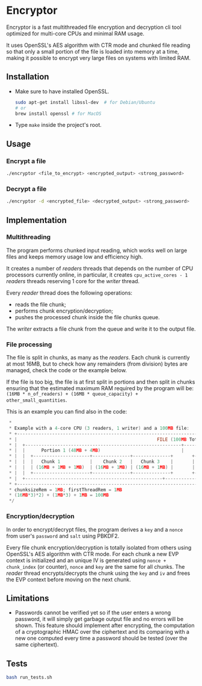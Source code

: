 # Encryptor
Encryptor is a fast multithreaded file encryption and decryption cli tool optimized for multi-core CPUs and minimal RAM usage.

It uses OpenSSL's AES algorithm with CTR mode and chunked file reading so that only a small portion of the file is loaded into memory at a time, making it possible to encrypt very large files on systems with limited RAM.

## Installation
- Make sure to have installed OpenSSL.
    ```sh
    sudo apt-get install libssl-dev  # for Debian/Ubuntu
    # or
    brew install openssl # for MacOS
    ```
- Type `make` inside the project's root.

## Usage
### Encrypt a file
```sh
./encryptor <file_to_encrypt> <encrypted_output> <strong_password>
```
### Decrypt a file
```sh
./encryptor -d <encrypted_file> <decrypted_output> <strong_password>
```

## Implementation
### Multithreading
The program performs chunked input reading, which works well on large files and keeps memory usage low and efficiency high.

It creates a number of *readers* threads that depends on the number of CPU processors currently online, in particular, it creates `cpu_active_cores - 1` *readers* threads reserving 1 core for the *writer* thread. 

Every *reader* thread does the following operations:
- reads the file chunk;
- performs chunk encryption/decryption;
- pushes the processed chunk inside the file chunks queue.

The *writer* extracts a file chunk from the queue and write it to the output file. 

### File processing
The file is split in chunks, as many as the *readers*. Each chunk is currently at most 16MB, but to check how any remainders (from division) bytes are managed, check the code or the example below.

If the file is too big, the file is at first split in portions and then split in chunks ensuring that the estimated maximum RAM required by the program will be: `(16MB * n_of_readers) + (16MB * queue_capacity) + other_small_quantities`.

This is an example you can find also in the code:
```c
 * 
 * Example with a 4-core CPU (3 readers, 1 writer) and a 100MB file:
 * +-----------------------------------------------------------------------------------------------------------+
 * |                                                    FILE (100MB Total)                                     |        
 * |  +----------------------------------------------------------+------------------------------------------+  |                         
 * |  |      Portion 1 (48MB + 4MB)                              |          Portion 2 (48MB)                |  |        
 * |  |  +---------------------+--------------+--------------+       +------------+----------+----------+   |  |                 
 * |  |  |   Chunk 1           |    Chunk 2   |   Chunk 3    |       |  Chunk 1   | Chunk 2  | Chunk 3  |   |  |
 * |  |  | (16MB + 1MB + 1MB)  | (16MB + 1MB) | (16MB + 1MB) |       |  (16MB)    | (16MB)   | (16MB)   |   |  |
 * |  |  +---------------------+--------------+--------------+       +------------+----------+----------+   |  |
 * |  +---------------------------------------------------+-------------------------------------------------+  |
 * +-----------------------------------------------------------------------------------------------------------+
 * chunksizeRem = 1MB; firstThreadRem = 1MB 
 * (16MB*3)*2) + (1MB*3) + 1MB = 100MB
 */
```

### Encryption/decryption
In order to encrypt/decrypt files, the program derives a `key` and a `nonce` from user's `password` and `salt` using PBKDF2.

Every file chunk encryption/decryption is totally isolated from others using OpenSSL's AES algorithm with CTR mode. For each chunk a new EVP context is initialized and an unique IV is generated using `nonce + chunk_index` (or counter), `nonce` and `key` are the same for all chunks. The *reader* thread encrypts/decrypts the chunk using the `key` and `iv` and frees the EVP context before moving on the next chunk. 


## Limitations
- Passwords cannot be verified yet so if the user enters a wrong password, it will simply get garbage output file and no errors will be shown. This feature should implement after encrypting, the computation of a cryptographic HMAC over the ciphertext and its comparing with a new one computed every time a password should be tested (over the same ciphertext).

## Tests
```sh
bash run_tests.sh
```